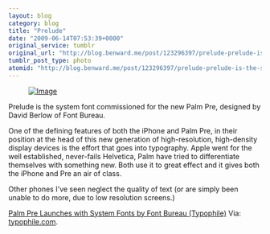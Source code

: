 ```yaml
---
layout: blog
category: blog
title: "Prelude"
date: "2009-06-14T07:53:39+0000"
original_service: tumblr
original_url: "http://blog.benward.me/post/123296397/prelude-prelude-is-the-system-font-commissioned"
tumblr_post_type: photo
atomid: "http://blog.benward.me/post/123296397/prelude-prelude-is-the-system-font-commissioned"
---
```

<figure class="photo">
  <a href="http://typophile.com/node/58935"><img src="http://benward.me/res/tumblr/media/123296397/0.gif" alt="Image"></a>
</figure>

Prelude is the system font commissioned for the new Palm Pre, designed by David Berlow of Font Bureau.

One of the defining features of both the iPhone and Palm Pre, in their position at the head of this new generation of high-resolution, high-density display devices is the effort that goes into typography. Apple went for the well established, never-fails Helvetica, Palm have tried to differentiate themselves with something new. Both use it to great effect and it gives both the iPhone and Pre an air of class. 

Other phones I've seen neglect the quality of text (or are simply been unable to do more, due to low resolution screens.)

<a href="http://typophile.com/node/58935">Palm Pre Launches with System Fonts by Font Bureau (Typophile)</a>
Via: [typophile.com](http://typophile.com/node/58935).